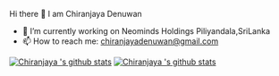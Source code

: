 Hi there 👋 I am Chiranjaya Denuwan
- 🔭 I’m currently working on Neominds Holdings Piliyandala,SriLanka
- 📫 How to reach me: chiranjayadenuwan@gmail.com

[![Chiranjaya 's github stats](https://github-readme-stats.codestackr.vercel.app/api?username=chiradenuwan&show_icons=true&hide_border=true&count_private=true&include_all_commits=true&theme=radical)](https://github.com/chiradenuwan/ChiraDenuwan/github-readme-stats)
[![Chiranjaya 's github stats](https://github-readme-stats.codestackr.vercel.app/api/top-langs/?username=chiradenuwan&layout=compact&theme=radical)](https://github.com/chiradenuwan/ChiraDenuwan/github-readme-stats)


<!--
**chiradenuwan/ChiraDenuwan** is a ✨ _special_ ✨ repository because its `README.md` (this file) appears on your GitHub profile.

Here are some ideas to get you started:

- 🔭 I’m currently working on ...
- 🌱 I’m currently learning ...
- 👯 I’m looking to collaborate on ...
- 🤔 I’m looking for help with ...
- 💬 Ask me about ...
- 📫 How to reach me: ...
- 😄 Pronouns: ...
- ⚡ Fun fact: ...
-->

